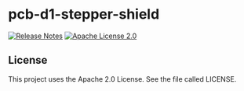 # pcb-d1-stepper-shield
[![Release Notes](https://img.shields.io/github/release/LolHens/pcb-d1-stepper-shield.svg?maxAge=3600)](https://github.com/LolHens/pcb-d1-stepper-shield/releases/latest)
[![Apache License 2.0](https://img.shields.io/github/license/LolHens/pcb-d1-stepper-shield.svg?maxAge=3600)](https://www.apache.org/licenses/LICENSE-2.0)

## License
This project uses the Apache 2.0 License. See the file called LICENSE.
